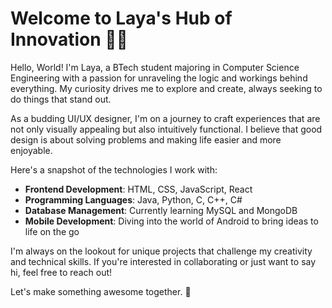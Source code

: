 # Welcome to Laya's Hub of Innovation 👩‍💻

Hello, World! I'm Laya, a BTech student majoring in Computer Science Engineering with a passion for unraveling the logic and workings behind everything. My curiosity drives me to explore and create, always seeking to do things that stand out.

As a budding UI/UX designer, I'm on a journey to craft experiences that are not only visually appealing but also intuitively functional. I believe that good design is about solving problems and making life easier and more enjoyable.

Here's a snapshot of the technologies I work with:
- **Frontend Development**: HTML, CSS, JavaScript, React
- **Programming Languages**: Java, Python, C, C++, C#
- **Database Management**: Currently learning MySQL and MongoDB
- **Mobile Development**: Diving into the world of Android to bring ideas to life on the go

I'm always on the lookout for unique projects that challenge my creativity and technical skills. If you're interested in collaborating or just want to say hi, feel free to reach out!

Let's make something awesome together. 🚀
<!---
saralaufeyson/saralaufeyson is a ✨ special ✨ repository because its `README.md` (this file) appears on your GitHub profile.
You can click the Preview link to take a look at your changes.
--->


